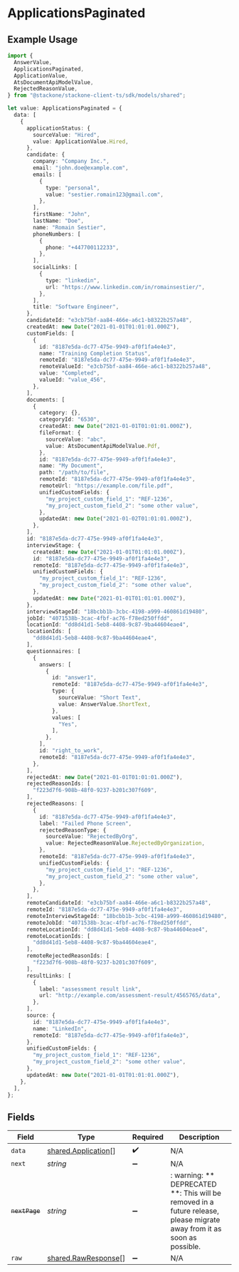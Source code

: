 # ApplicationsPaginated

## Example Usage

```typescript
import {
  AnswerValue,
  ApplicationsPaginated,
  ApplicationValue,
  AtsDocumentApiModelValue,
  RejectedReasonValue,
} from "@stackone/stackone-client-ts/sdk/models/shared";

let value: ApplicationsPaginated = {
  data: [
    {
      applicationStatus: {
        sourceValue: "Hired",
        value: ApplicationValue.Hired,
      },
      candidate: {
        company: "Company Inc.",
        email: "john.doe@example.com",
        emails: [
          {
            type: "personal",
            value: "sestier.romain123@gmail.com",
          },
        ],
        firstName: "John",
        lastName: "Doe",
        name: "Romain Sestier",
        phoneNumbers: [
          {
            phone: "+447700112233",
          },
        ],
        socialLinks: [
          {
            type: "linkedin",
            url: "https://www.linkedin.com/in/romainsestier/",
          },
        ],
        title: "Software Engineer",
      },
      candidateId: "e3cb75bf-aa84-466e-a6c1-b8322b257a48",
      createdAt: new Date("2021-01-01T01:01:01.000Z"),
      customFields: [
        {
          id: "8187e5da-dc77-475e-9949-af0f1fa4e4e3",
          name: "Training Completion Status",
          remoteId: "8187e5da-dc77-475e-9949-af0f1fa4e4e3",
          remoteValueId: "e3cb75bf-aa84-466e-a6c1-b8322b257a48",
          value: "Completed",
          valueId: "value_456",
        },
      ],
      documents: [
        {
          category: {},
          categoryId: "6530",
          createdAt: new Date("2021-01-01T01:01:01.000Z"),
          fileFormat: {
            sourceValue: "abc",
            value: AtsDocumentApiModelValue.Pdf,
          },
          id: "8187e5da-dc77-475e-9949-af0f1fa4e4e3",
          name: "My Document",
          path: "/path/to/file",
          remoteId: "8187e5da-dc77-475e-9949-af0f1fa4e4e3",
          remoteUrl: "https://example.com/file.pdf",
          unifiedCustomFields: {
            "my_project_custom_field_1": "REF-1236",
            "my_project_custom_field_2": "some other value",
          },
          updatedAt: new Date("2021-01-02T01:01:01.000Z"),
        },
      ],
      id: "8187e5da-dc77-475e-9949-af0f1fa4e4e3",
      interviewStage: {
        createdAt: new Date("2021-01-01T01:01:01.000Z"),
        id: "8187e5da-dc77-475e-9949-af0f1fa4e4e3",
        remoteId: "8187e5da-dc77-475e-9949-af0f1fa4e4e3",
        unifiedCustomFields: {
          "my_project_custom_field_1": "REF-1236",
          "my_project_custom_field_2": "some other value",
        },
        updatedAt: new Date("2021-01-01T01:01:01.000Z"),
      },
      interviewStageId: "18bcbb1b-3cbc-4198-a999-460861d19480",
      jobId: "4071538b-3cac-4fbf-ac76-f78ed250ffdd",
      locationId: "dd8d41d1-5eb8-4408-9c87-9ba44604eae4",
      locationIds: [
        "dd8d41d1-5eb8-4408-9c87-9ba44604eae4",
      ],
      questionnaires: [
        {
          answers: [
            {
              id: "answer1",
              remoteId: "8187e5da-dc77-475e-9949-af0f1fa4e4e3",
              type: {
                sourceValue: "Short Text",
                value: AnswerValue.ShortText,
              },
              values: [
                "Yes",
              ],
            },
          ],
          id: "right_to_work",
          remoteId: "8187e5da-dc77-475e-9949-af0f1fa4e4e3",
        },
      ],
      rejectedAt: new Date("2021-01-01T01:01:01.000Z"),
      rejectedReasonIds: [
        "f223d7f6-908b-48f0-9237-b201c307f609",
      ],
      rejectedReasons: [
        {
          id: "8187e5da-dc77-475e-9949-af0f1fa4e4e3",
          label: "Failed Phone Screen",
          rejectedReasonType: {
            sourceValue: "RejectedByOrg",
            value: RejectedReasonValue.RejectedByOrganization,
          },
          remoteId: "8187e5da-dc77-475e-9949-af0f1fa4e4e3",
          unifiedCustomFields: {
            "my_project_custom_field_1": "REF-1236",
            "my_project_custom_field_2": "some other value",
          },
        },
      ],
      remoteCandidateId: "e3cb75bf-aa84-466e-a6c1-b8322b257a48",
      remoteId: "8187e5da-dc77-475e-9949-af0f1fa4e4e3",
      remoteInterviewStageId: "18bcbb1b-3cbc-4198-a999-460861d19480",
      remoteJobId: "4071538b-3cac-4fbf-ac76-f78ed250ffdd",
      remoteLocationId: "dd8d41d1-5eb8-4408-9c87-9ba44604eae4",
      remoteLocationIds: [
        "dd8d41d1-5eb8-4408-9c87-9ba44604eae4",
      ],
      remoteRejectedReasonIds: [
        "f223d7f6-908b-48f0-9237-b201c307f609",
      ],
      resultLinks: [
        {
          label: "assessment result link",
          url: "http://example.com/assessment-result/4565765/data",
        },
      ],
      source: {
        id: "8187e5da-dc77-475e-9949-af0f1fa4e4e3",
        name: "LinkedIn",
        remoteId: "8187e5da-dc77-475e-9949-af0f1fa4e4e3",
      },
      unifiedCustomFields: {
        "my_project_custom_field_1": "REF-1236",
        "my_project_custom_field_2": "some other value",
      },
      updatedAt: new Date("2021-01-01T01:01:01.000Z"),
    },
  ],
};
```

## Fields

| Field                                                                                                                   | Type                                                                                                                    | Required                                                                                                                | Description                                                                                                             |
| ----------------------------------------------------------------------------------------------------------------------- | ----------------------------------------------------------------------------------------------------------------------- | ----------------------------------------------------------------------------------------------------------------------- | ----------------------------------------------------------------------------------------------------------------------- |
| `data`                                                                                                                  | [shared.Application](../../../sdk/models/shared/application.md)[]                                                       | :heavy_check_mark:                                                                                                      | N/A                                                                                                                     |
| `next`                                                                                                                  | *string*                                                                                                                | :heavy_minus_sign:                                                                                                      | N/A                                                                                                                     |
| ~~`nextPage`~~                                                                                                          | *string*                                                                                                                | :heavy_minus_sign:                                                                                                      | : warning: ** DEPRECATED **: This will be removed in a future release, please migrate away from it as soon as possible. |
| `raw`                                                                                                                   | [shared.RawResponse](../../../sdk/models/shared/rawresponse.md)[]                                                       | :heavy_minus_sign:                                                                                                      | N/A                                                                                                                     |